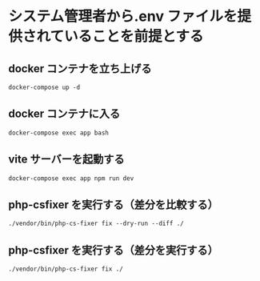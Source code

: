 # システム管理者から.env ファイルを提供されていることを前提とする

## docker コンテナを立ち上げる

```
docker-compose up -d
```

## docker コンテナに入る

```
docker-compose exec app bash
```

## vite サーバーを起動する

```
docker-compose exec app npm run dev
```

## php-csfixer を実行する（差分を比較する）

```
./vendor/bin/php-cs-fixer fix --dry-run --diff ./
```

## php-csfixer を実行する（差分を実行する）

```
./vendor/bin/php-cs-fixer fix ./
```
